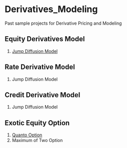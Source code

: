 # Derivatives_Modeling
Past sample projects for Derivative Pricing and Modeling

## Equity Derivatives Model 
1. [Jump Diffusion Model](https://nbviewer.jupyter.org/github/jollyraven100/Derivatives_Modeling/blob/fc51c1fd3ea585f0479614d5c57d0436c3d80e64/Jump%20Diffusion%20Model_final.pdf)

## Rate Derivative Model
1. Jump Diffusion Model

## Credit Derivative Model
1. Jump Diffusion Model

## Exotic Equity Option
1. [Quanto Option](https://nbviewer.jupyter.org/github/jollyraven100/Derivatives_Modeling/blob/master/Quanto%20Option.pdf)
2. Maximum of Two Option

